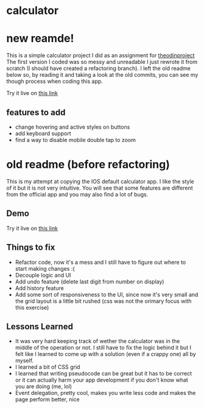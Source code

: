# calculator

# new reamde!

This is a simple calculator project I did as an assignment for [theodinproject](theodinproject.com)
The first version I coded was so messy and unreadable I just rewrote it from scratch (I should have created a refactoring branch). I left the old readme below so, by reading it and taking a look at the old commits, you can see my though process when coding this app.

Try it live on [this link](https://edoardodepiccoli.github.io/calculator/)

## features to add

- change hovering and active styles on buttons
- add keyboard support
- find a way to disable mobile double tap to zoom

# old readme (before refactoring)

This is my attempt at copying the IOS default calculator app. I like the style of it but it is not very intuitive. You will see that some features are different from the official app and you may also find a lot of bugs.

## Demo

Try it live on [this link](https://edoardodepiccoli.github.io/calculator/)

## Things to fix

- Refactor code, now it's a mess and I still have to figure out where to start making changes :(
- Decouple logic and UI
- Add undo feature (delete last digit from number on display)
- Add history feature
- Add some sort of responsiveness to the UI, since now it's very small and the grid layout is a little bit rushed (css was not the orimary focus with this exercise)

## Lessons Learned

- It was very hard keeping track of wether the calculator was in the middle of the operation or not. I still have to fix the logic behind it but I felt like I learned to come up with a solution (even if a crappy one) all by myself.
- I learned a bit of CSS grid
- I learned that writing pseudocode can be great but it has to be correct or it can actually harm your app development if you don't know what you are doing (me, lol)
- Event delegation, pretty cool, makes you write less code and makes the page perform better, nice
